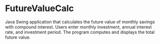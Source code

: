 # FutureValueCalc
Java Swing application that calculates the future value of monthly savings with compound interest. Users enter monthly investment, annual interest rate, and investment period. The program computes and displays the total future value.
